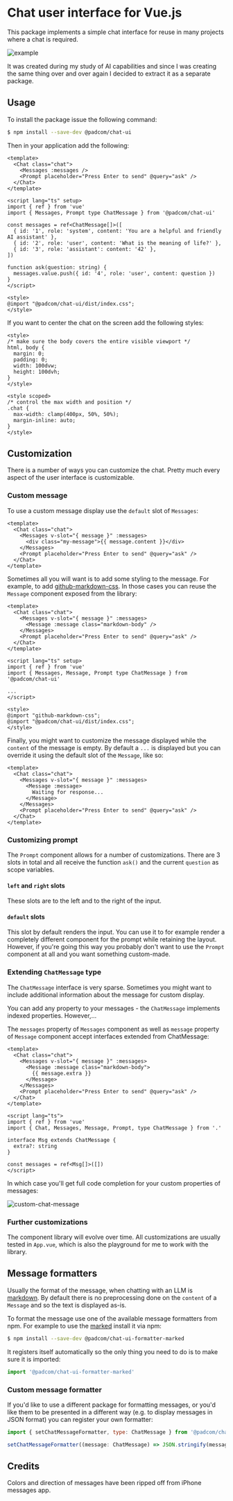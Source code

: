 # Chat user interface for Vue.js

This package implements a simple chat interface for reuse in many projects where
a chat is required.

![example](example.png)

It was created during my study of AI capabilities and since I was creating the same thing
over and over again I decided to extract it as a separate package.

## Usage

To install the package issue the following command:

```bash
$ npm install --save-dev @padcom/chat-ui
```

Then in your application add the following:

```vue
<template>
  <Chat class="chat">
    <Messages :messages />
    <Prompt placeholder="Press Enter to send" @query="ask" />
  </Chat>
</template>

<script lang="ts" setup>
import { ref } from 'vue'
import { Messages, Prompt type ChatMessage } from '@padcom/chat-ui'

const messages = ref<ChatMessage[]>([
  { id: '1', role: 'system', content: 'You are a helpful and friendly AI assistant' },
  { id: '2', role: 'user', content: 'What is the meaning of life?' },
  { id: '3', role: 'assistant': content: '42' },
])

function ask(question: string) {
  messages.value.push({ id: '4', role: 'user', content: question })
}
</script>

<style>
@import "@padcom/chat-ui/dist/index.css";
</style>
```

If you want to center the chat on the screen add the following styles:

```vue
<style>
/* make sure the body covers the entire visible viewport */
html, body {
  margin: 0;
  padding: 0;
  width: 100dvw;
  height: 100dvh;
}
</style>

<style scoped>
/* control the max width and position */
.chat {
  max-width: clamp(400px, 50%, 50%);
  margin-inline: auto;
}
</style>
```

## Customization

There is a number of ways you can customize the chat. Pretty much every aspect of the
user interface is customizable.

### Custom message

To use a custom message display use the `default` slot of `Messages`:

```vue
<template>
  <Chat class="chat">
    <Messages v-slot="{ message }" :messages>
      <div class="my-message">{{ message.content }}</div>
    </Messages>
    <Prompt placeholder="Press Enter to send" @query="ask" />
  </Chat>
</template>
```

Sometimes all you will want is to add some styling to the message. For example,
to add [github-markdown-css](https://npmjs.com/package/github-markdown-css).
In those cases you can reuse the `Message` component exposed from the library:

```vue
<template>
  <Chat class="chat">
    <Messages v-slot="{ message }" :messages>
      <Message :message class="markdown-body" />
    </Messages>
    <Prompt placeholder="Press Enter to send" @query="ask" />
  </Chat>
</template>

<script lang="ts" setup>
import { ref } from 'vue'
import { Messages, Message, Prompt type ChatMessage } from '@padcom/chat-ui'

...
</script>

<style>
@import "github-markdown-css";
@import "@padcom/chat-ui/dist/index.css";
</style>
```

Finally, you might want to customize the message displayed while the `content` of the
message is empty. By default a `...` is displayed but you can override it using the default
slot of the `Message`, like so:

```vue
<template>
  <Chat class="chat">
    <Messages v-slot="{ message }" :messages>
      <Message :message>
        Waiting for response...
      </Message>
    </Messages>
    <Prompt placeholder="Press Enter to send" @query="ask" />
  </Chat>
</template>
```

### Customizing prompt

The `Prompt` component allows for a number of customizations. There are 3 slots in total and all
receive the function `ask()` and the current `question` as scope variables.

#### `left` and `right` slots

These slots are to the left and to the right of the input.

#### `default` slots

This slot by default renders the input. You can use it to for example render a completely different
component for the prompt while retaining the layout. However, if you're going this way you probably
don't want to use the `Prompt` component at all and you want something custom-made.

### Extending `ChatMessage` type

The `ChatMessage` interface is very sparse. Sometimes you might want to include additional information
about the message for custom display.

You can add any property to your messages - the `ChatMessage` implements indexed properties. However,...

The `messages` property of `Messages` component as well as `message` property of `Message` component
accept interfaces extended from ChatMessage:

```vue
<template>
  <Chat class="chat">
    <Messages v-slot="{ message }" :messages>
      <Message :message class="markdown-body">
        {{ message.extra }}
      </Message>
    </Messages>
    <Prompt placeholder="Press Enter to send" @query="ask" />
  </Chat>
</template>

<script lang="ts">
import { ref } from 'vue'
import { Chat, Messages, Message, Prompt, type ChatMessage } from '.'

interface Msg extends ChatMessage {
  extra?: string
}

const messages = ref<Msg[]>([])
</script>
```

In which case you'll get full code completion for your custom properties of messages:

![custom-chat-message](custom-chat-message-type.png)

### Further customizations

The component library will evolve over time. All customizations are usually tested in `App.vue`,
which is also the playground for me to work with the library.

## Message formatters

Usually the format of the message, when chatting with an LLM is [markdown](https://en.wikipedia.org/wiki/Markdown).
By default there is no preprocessing done on the `content` of a `Message` and so the text is displayed as-is.

To format the message use one of the available message formatters from npm.
For example to use the [marked](https://npmjs.com/package/marked) install it via npm:

```bash
$ npm install --save-dev @padcom/chat-ui-formatter-marked
```

It registers itself automatically so the only thing you need to do is to make sure it is imported:

```javascript
import '@padcom/chat-ui-formatter-marked'
```

### Custom message formatter

If you'd like to use a different package for formatting messages, or you'd like them to be presented
in a different way (e.g. to display messages in JSON format) you can register your own formatter:

```javascript
import { setChatMessageFormatter, type: ChatMessage } from '@padcom/chat-ui'

setChatMessageFormatter((message: ChatMessage) => JSON.stringify(message, null, 2))
```

## Credits

Colors and direction of messages have been ripped off from iPhone messages app.
